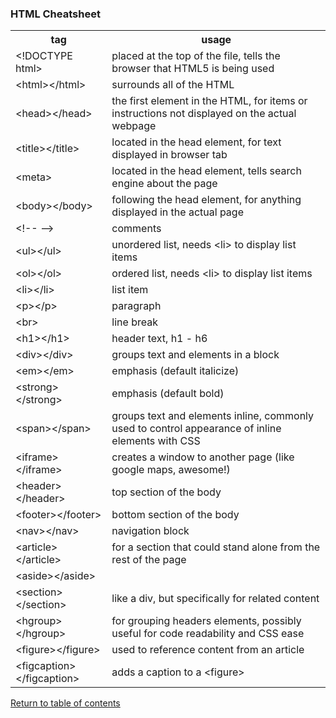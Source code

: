 ### HTML Cheatsheet

<table>
      <tr>
        <th>tag</th>
        <th>usage</th>
      </tr>
      <tr>
        <td>&lt;!DOCTYPE html&gt;</td>
        <td>placed at the top of the file, tells the browser that HTML5 is being used</td>
      </tr>
      <tr>
        <td>&lt;html&gt;&lt;/html&gt;</td>
        <td>surrounds all of the HTML</td>
      </tr>
      <tr>
        <td>&lt;head&gt;&lt;/head&gt;</td>
        <td>the first element in the HTML, for items or instructions not displayed on the actual webpage</td>
      </tr>
      <tr>
        <td>&lt;title&gt;&lt;/title&gt;</td>
        <td>located in the head element, for text displayed in browser tab</td>
      </tr>
      <tr>
        <td>&lt;meta&gt;</td>
        <td>located in the head element, tells search engine about the page</td>
      </tr>
      <tr>
        <td>&lt;body&gt;&lt;/body&gt;</td>
        <td>following the head element, for anything displayed in the actual page</td>
      </tr>
      <tr>
        <td>&lt;!-- --&gt;</td>
        <td>comments</td>
      </tr>
      <tr>
        <td>&lt;ul&gt;&lt;/ul&gt;</td>
        <td>unordered list, needs &lt;li&gt; to display list items</td>
        </tr>
      <tr>
        <td>&lt;ol&gt;&lt;/ol&gt;</td>
        <td>ordered list, needs &lt;li&gt; to display list items</td>
        </tr>
      <tr>
        <td>&lt;li&gt;&lt;/li&gt;</td>
        <td>list item</td>
      </tr>
      <tr>
        <td>&lt;p&gt;&lt;/p&gt;</td>
        <td>paragraph</td>
      </tr>
      <tr>
        <td>&lt;br&gt;</td>
        <td>line break</td>
      </tr>
      <tr>
        <td>&lt;h1&gt;&lt;/h1&gt;</td>
        <td>header text, h1 - h6</td>
      </tr>
      <tr>
        <td>&lt;div&gt;&lt;/div&gt;</td>
        <td>groups text and elements in a block</td>
      </tr>
      <tr>
        <td>&lt;em&gt;&lt;/em&gt;</td>
        <td>emphasis (default italicize)</td>
      </tr>
      <tr>
        <td>&lt;strong&gt;&lt;/strong&gt;</td>
        <td>emphasis (default bold)</td>
      </tr>
      <tr>
        <td>&lt;span&gt;&lt;/span&gt;</td>
        <td>groups text and elements inline, commonly used to control appearance of inline elements with CSS</td>
      </tr>
      <tr>
        <td>&lt;iframe&gt;&lt;/iframe&gt;</td>
        <td>creates a window to another page (like google maps, awesome!)</td>
      </tr>
      <tr>
        <td>&lt;header&gt;&lt;/header&gt;</td>
        <td>top section of the body</td>
      </tr>
      <tr>
        <td>&lt;footer&gt;&lt;/footer&gt;</td>
        <td>bottom section of the body</td>
      </tr>
      <tr>
        <td>&lt;nav&gt;&lt;/nav&gt;</td>
        <td>navigation block</td>
      </tr>
      <tr>
        <td>&lt;article&gt;&lt;/article&gt;</td>
        <td>for a section that could stand alone from the rest of the page</td>
      </tr>
      <tr>
        <td>&lt;aside&gt;&lt;/aside&gt;</td>
      <td></td>
    </tr>
      <tr>
        <td>&lt;section&gt;&lt;/section&gt;</td>
        <td>like a div, but specifically for related content</td>
      </tr>
      <tr>
        <td>&lt;hgroup&gt;&lt;/hgroup&gt;</td>
        <td>for grouping headers elements, possibly useful for code readability and CSS ease</td>
      </tr>
      <tr>
        <td>&lt;figure&gt;&lt;/figure&gt;</td>
        <td>used to reference content from an article</td>
      </tr>
      <tr>
        <td>&lt;figcaption&gt;&lt;/figcaption&gt;</td>
        <td>adds a caption to a &lt;figure&gt;</td>
        </tr>
    </table>


[Return to table of contents](../README.md)